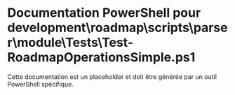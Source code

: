# Documentation PowerShell pour development\roadmap\scripts\parser\module\Tests\Test-RoadmapOperationsSimple.ps1

Cette documentation est un placeholder et doit être générée par un outil PowerShell spécifique.
